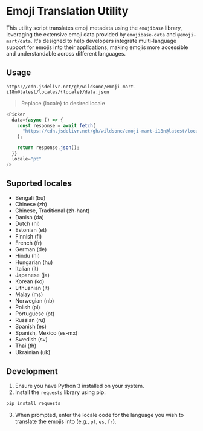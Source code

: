 # Emoji Translation Utility

This utility script translates emoji metadata using the `emojibase` library, leveraging the extensive emoji data provided by `emojibase-data` and `@emoji-mart/data`. It's designed to help developers integrate multi-language support for emojis into their applications, making emojis more accessible and understandable across different languages.

## Usage

```
https://cdn.jsdelivr.net/gh/wildsonc/emoji-mart-i18n@latest/locales/{locale}/data.json
```
> Replace {locale} to desired locale


```javascript
<Picker
  data={async () => {
    const response = await fetch(
      "https://cdn.jsdelivr.net/gh/wildsonc/emoji-mart-i18n@latest/locales/pt/data.json",
    );

    return response.json();
  }}
  locale="pt"
/>
```

## Suported locales

- Bengali (bu)
- Chinese (zh)
- Chinese, Traditional (zh-hant)
- Danish (da)
- Dutch (nl)
- Estonian (et)
- Finnish (fi)
- French (fr)
- German (de)
- Hindu (hi)
- Hungarian (hu)
- Italian (it)
- Japanese (ja)
- Korean (ko)
- Lithuanian (lt)
- Malay (ms)
- Norwegian (nb)
- Polish (pl)
- Portuguese (pt)
- Russian (ru)
- Spanish (es)
- Spanish, Mexico (es-mx)
- Swedish (sv)
- Thai (th)
- Ukrainian (uk)

## Development

1. Ensure you have Python 3 installed on your system.
2. Install the `requests` library using pip:

```bash
pip install requests
```

3. When prompted, enter the locale code for the language you wish to translate the emojis into (e.g., `pt`, `es`, `fr`).
